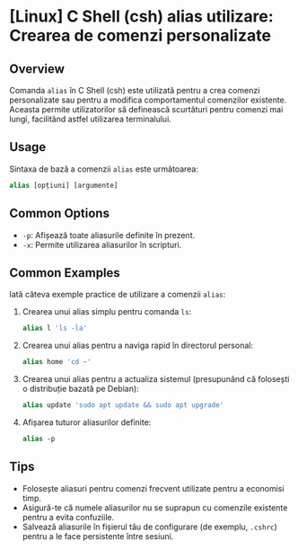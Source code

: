 # [Linux] C Shell (csh) alias utilizare: Crearea de comenzi personalizate

## Overview
Comanda `alias` în C Shell (csh) este utilizată pentru a crea comenzi personalizate sau pentru a modifica comportamentul comenzilor existente. Aceasta permite utilizatorilor să definească scurtături pentru comenzi mai lungi, facilitând astfel utilizarea terminalului.

## Usage
Sintaxa de bază a comenzii `alias` este următoarea:

```csh
alias [opțiuni] [argumente]
```

## Common Options
- `-p`: Afișează toate aliasurile definite în prezent.
- `-x`: Permite utilizarea aliasurilor în scripturi.

## Common Examples
Iată câteva exemple practice de utilizare a comenzii `alias`:

1. Crearea unui alias simplu pentru comanda `ls`:

   ```csh
   alias l 'ls -la'
   ```

2. Crearea unui alias pentru a naviga rapid în directorul personal:

   ```csh
   alias home 'cd ~'
   ```

3. Crearea unui alias pentru a actualiza sistemul (presupunând că folosești o distribuție bazată pe Debian):

   ```csh
   alias update 'sudo apt update && sudo apt upgrade'
   ```

4. Afișarea tuturor aliasurilor definite:

   ```csh
   alias -p
   ```

## Tips
- Folosește aliasuri pentru comenzi frecvent utilizate pentru a economisi timp.
- Asigură-te că numele aliasurilor nu se suprapun cu comenzile existente pentru a evita confuziile.
- Salvează aliasurile în fișierul tău de configurare (de exemplu, `.cshrc`) pentru a le face persistente între sesiuni.